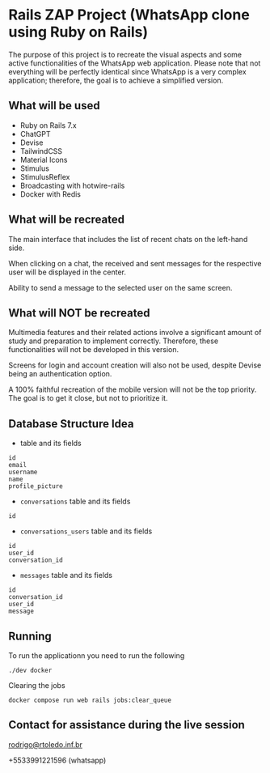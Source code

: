 # Rails ZAP Project (WhatsApp clone using Ruby on Rails)

The purpose of this project is to recreate the visual aspects and some active functionalities of the WhatsApp web application. Please note that not everything will be perfectly identical since WhatsApp is a very complex application; therefore, the goal is to achieve a simplified version.

## What will be used
- Ruby on Rails 7.x
- ChatGPT
- Devise
- TailwindCSS
- Material Icons
- Stimulus
- StimulusReflex
- Broadcasting with hotwire-rails
- Docker with Redis

## What will be recreated
The main interface that includes the list of recent chats on the left-hand side.

When clicking on a chat, the received and sent messages for the respective user will be displayed in the center.

Ability to send a message to the selected user on the same screen.

## What will NOT be recreated
Multimedia features and their related actions involve a significant amount of study and preparation to implement correctly. Therefore, these functionalities will not be developed in this version.

Screens for login and account creation will also not be used, despite Devise being an authentication option.

A 100% faithful recreation of the mobile version will not be the top priority. The goal is to get it close, but not to prioritize it.

## Database Structure Idea

- table and its fields
```
id
email
username
name
profile_picture
```

- `conversations` table and its fields
```
id
```

- `conversations_users` table and its fields
```
id
user_id
conversation_id
```

- `messages` table and its fields
```
id
conversation_id
user_id
message
```

## Running
To run the applicationn you need to run the following
```
./dev docker
```

Clearing the jobs
```
docker compose run web rails jobs:clear_queue
```

## Contact for assistance during the live session
rodrigo@rtoledo.inf.br

+5533991221596 (whatsapp)